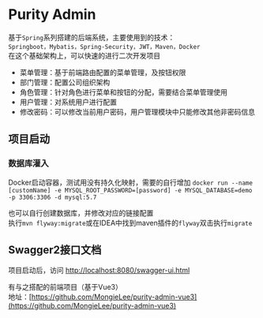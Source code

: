# Purity Admin
基于`Spring`系列搭建的后端系统，主要使用到的技术：<br/>
`Springboot，Mybatis，Spring-Security，JWT，Maven，Docker`<br/>
在这个基础架构上，可以快速的进行二次开发项目

- 菜单管理：基于前端路由配置的菜单管理，及按钮权限
- 部门管理：配置公司组织架构
- 角色管理：针对角色进行菜单和按钮的分配，需要结合菜单管理使用
- 用户管理：对系统用户进行配置
- 修改密码：可以修改当前用户密码，用户管理模块中只能修改其他非密码信息

## 项目启动
### 数据库灌入
Docker启动容器，测试用没有持久化映射，需要的自行增加
`docker run --name [customName] -e MYSQL_ROOT_PASSWORD=[password] -e MYSQL_DATABASE=demo -p 3306:3306 -d mysql:5.7`

也可以自行创建数据库，并修改对应的链接配置<br/>
执行`mvn flyway:migrate`或在IDEA中找到maven插件的`flyway`双击执行`migrate`

## Swagger2接口文档
项目启动后，访问 [http://localhost:8080/swagger-ui.html](http://localhost:8080/swagger-ui.html)

有与之搭配的前端项目（基于Vue3）<br/>
地址：[https://github.com/MongieLee/purity-admin-vue3](https://github.com/MongieLee/purity-admin-vue3)
